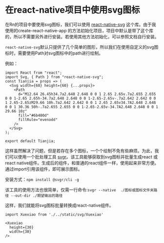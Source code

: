 # 在react-native项目中使用svg图标

在Rn的项目中要使用svg图标，我们可以使用 [react-native-svg](https://github.com/react-native-community/react-native-svg) 这个库。由于我使用的create-react-native-app 的方法初始化项目，项目中默认是带了这个库的，所以不需要另外进行安装。若使用其他方法初始化，可以参照文档自行安装。

`react-native-svg`默认只提供了几个简单的图形，所以我们在使用自定义的svg图标时，需要使用Path对svg图标中的path进行绘制。

例如：
```
import React from "react";
import Svg, { Path } from "react-native-svg";
const Tianjia = props => (
  <Svg width={60} height={60} {...props}>
    <Path
      d="M12.64 26.45h34.7a2.648 2.648 0 0 1 2.65 2.65v.7a2.655 2.655 0 0 1-2.65 2.65h-34.7a2.648 2.648 0 0 1-2.65-2.65v-.7a2.642 2.642 0 0 1 2.65-2.65zM29.66 10h.7a2.642 2.642 0 0 1 2.65 2.65v34.7A2.648 2.648 0 0 1 30.36 50h-.7a2.655 2.655 0 0 1-2.65-2.65v-34.7A2.648 2.648 0 0 1 29.66 10z"
      fill="#6b400d"
      fillRule="evenodd"
    />
  </Svg>
);

export default Tianjia;
```

这样虽然解决了问题，但是若存在多个图标，一个个绘制不免有些麻烦。为此，我们可以使用一个批处理工具 [svgr](https://github.com/smooth-code/svgr)。该工具能够获取到svg图标并批量生成react 或 react native组件。生成后的组件，和普通的react组件一样，使用起来非常方便。通过import引用该组件，即可展示图标。 

安装方式：`npm install @svgr/cli -g`

该工具的使用方法也很简单，仅需一行命令:`svgr --native  ./图标或图标文件夹路径 --out-dir ./期望输出的路径`

这样，我们就能将svg图标批量转换成react-native组件。
```
import Xuexiao from './../static/svg/Xuexiao'

<Xuexiao
  height={30}
  width={30}
/>
```